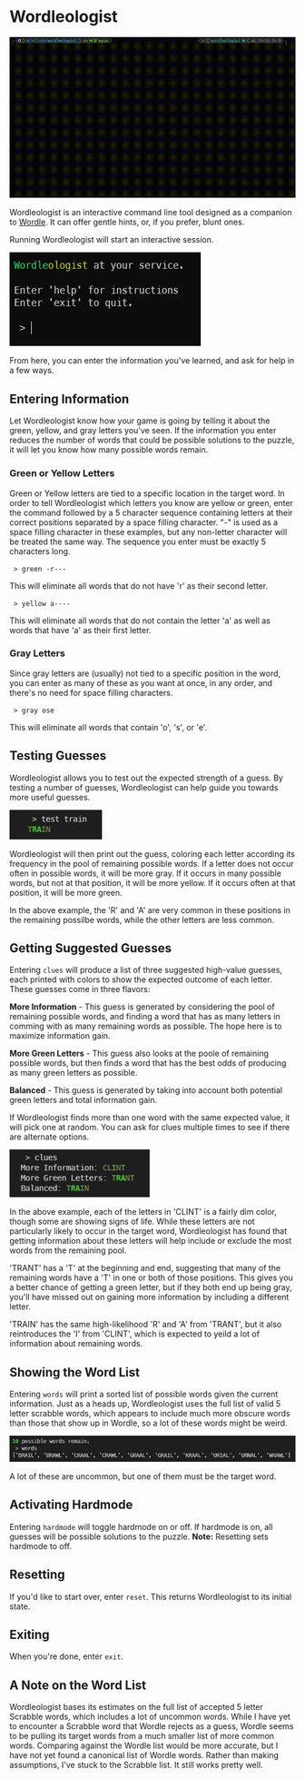# Wordleologist

![A recorded demo of Wordleologist in use](https://github.com/phildavis17/wordleologist/blob/main/documentation/Demo.gif)

Wordleologist is an interactive command line tool designed as a companion to [Wordle](https://www.powerlanguage.co.uk/wordle/). It can offer gentle hints, or, if you prefer, blunt ones.

Running Wordleologist will start an interactive session.

![The Wordleologist Greeting](https://github.com/phildavis17/wordleologist/blob/main/documentation/images/Greeting.jpg)

From here, you can enter the information you've learned, and ask for help in a few ways.

## Entering Information
Let Wordleologist know how your game is going by telling it about the green, yellow, and gray letters you've seen. If the information you enter reduces the number of words that could be possible solutions to the puzzle, it will let you know how many possible words remain.

### Green or Yellow Letters
Green or Yellow letters are tied to a specific location in the target word. In order to tell Wordleologist which letters you know are yellow or green, enter the command followed by a 5 character sequence containing letters at their correct positions separated by a space filling character. "-" is used as a space filling character in these examples, but any non-letter character will be treated the same way. The sequence you enter must be exactly 5 characters long.

```
 > green -r---
```
This will eliminate all words that do not have 'r' as their second letter.

```
 > yellow a----
```
This will eliminate all words that do not contain the letter 'a' as well as words that have 'a' as their first letter. 

### Gray Letters
Since gray letters are (usually) not tied to a specific position in the word, you can enter as many of these as you want at once, in any order, and there's no need for space filling characters.

```
 > gray ose
```
This will eliminate all words that contain 'o', 's', or 'e'.

## Testing Guesses
Wordleologist allows you to test out the expected strength of a guess. By testing a number of guesses, Wordleologist can help guide you towards more useful guesses.

![An example of guess testing](https://github.com/phildavis17/wordleologist/blob/main/documentation/images/Test.jpg)

Wordleologist will then print out the guess, coloring each letter according its frequency in the pool of remaining possible words. If a letter does not occur often in possible words, it will be more gray. If it occurs in many possible words, but not at that position, it will be more yellow. If it occurs often at that position, it will be more green.

In the above example, the 'R' and 'A' are very common in these positions in the remaining possilbe words, while the other letters are less common.

## Getting Suggested Guesses
Entering `clues` will produce a list of three suggested high-value guesses, each printed with colors to show the expected outcome of each letter. These guesses come in three flavors:

**More Information** - This guess is generated by considering the pool of remaining possible words, and finding a word that has as many letters in comming with as many remaining words as possible. The hope here is to maximize information gain.

**More Green Letters** - This guess also looks at the poole of remaining possible words, but then finds a word that has the best odds of producing as many green letters as possible.

**Balanced** - This guess is generated by taking into account both potential green letters and total information gain.

If Wordleologist finds more than one word with the same expected value, it will pick one at random. You can ask for clues multiple times to see if there are alternate options.

![An example of suggested clues](https://github.com/phildavis17/wordleologist/blob/main/documentation/images/Clues.jpg)

In the above example, each of the letters in 'CLINT' is a fairly dim color, though some are showing signs of life. While these letters are not particularly likely to occur in the target word, Wordleologist has found that getting information about these letters will help include or exclude the most words from the remaining pool.

'TRANT' has a 'T' at the beginning and end, suggesting that many of the remaining words have a 'T' in one or both of those positions. This gives you a better chance of getting a green letter, but if they both end up being gray, you'll have missed out on gaining more information by including a different letter.

'TRAIN' has the same high-likelihood 'R' and 'A' from 'TRANT', but it also reintroduces the 'I' from 'CLINT', which is expected to yeild a lot of information about remaining words.

## Showing the Word List
Entering `words` will print a sorted list of possible words given the current information. Just as a heads up, Wordleologist uses the full list of valid 5 letter scrabble words, which appears to include much more obscure words than those that show up in Wordle, so a lot of these words might be weird. 

![An example word list](https://github.com/phildavis17/wordleologist/blob/main/documentation/images/Words.jpg)

A lot of these are uncommon, but one of them must be the target word.

## Activating Hardmode
Entering `hardmode` will toggle hardmode on or off. If hardmode is on, all guesses will be possible solutions to the puzzle. **Note:** Resetting sets hardmode to off.

## Resetting
If you'd like to start over, enter `reset`. This returns Wordleologist to its initial state.

## Exiting
When you're done, enter `exit`.

## A Note on the Word List
Wordleologist bases its estimates on the full list of accepted 5 letter Scrabble words, which includes a lot of uncommon words. While I have yet to encounter a Scrabble word that Wordle rejects as a guess, Wordle seems to be pulling its target words from a much smaller list of more common words. Comparing against the Wordle list would be more accurate, but I have not yet found a canonical list of Wordle words. Rather than making assumptions, I've stuck to the Scrabble list. It still works pretty well.